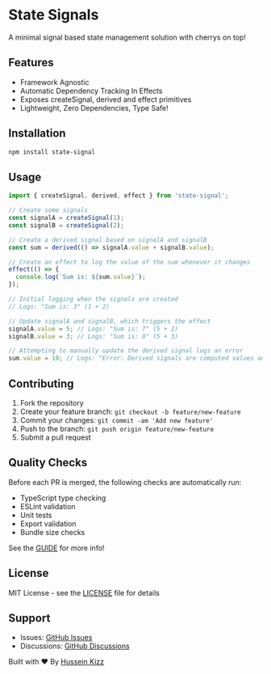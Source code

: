 # State Signals

A minimal signal based state management solution with cherrys on top!

## Features

- Framework Agnostic
- Automatic Dependency Tracking In Effects
- Exposes createSignal, derived and effect primitives
- Lightweight, Zero Dependencies, Type Safe!

## Installation

```bash
npm install state-signal
```

## Usage

```typescript
import { createSignal, derived, effect } from 'state-signal';

// Create some signals
const signalA = createSignal(1);
const signalB = createSignal(2);

// Create a derived signal based on signalA and signalB
const sum = derived(() => signalA.value + signalB.value);

// Create an effect to log the value of the sum whenever it changes
effect(() => {
  console.log(`Sum is: ${sum.value}`);
});

// Initial logging when the signals are created
// Logs: "Sum is: 3" (1 + 2)

// Update signalA and signalB, which triggers the effect
signalA.value = 5; // Logs: "Sum is: 7" (5 + 2)
signalB.value = 3; // Logs: "Sum is: 8" (5 + 3)

// Attempting to manually update the derived signal logs an error
sum.value = 10; // Logs: "Error: Derived signals are computed values and cannot be manually updated."

```

## Contributing

1. Fork the repository
2. Create your feature branch: `git checkout -b feature/new-feature`
3. Commit your changes: `git commit -am 'Add new feature'`
4. Push to the branch: `git push origin feature/new-feature`
5. Submit a pull request

## Quality Checks

Before each PR is merged, the following checks are automatically run:

- TypeScript type checking
- ESLint validation
- Unit tests
- Export validation
- Bundle size checks

See the [GUIDE](./GUIDE.md) for more info!

## License

MIT License - see the [LICENSE](LICENSE) file for details

## Support

- Issues: [GitHub Issues](https://github.com/Hussseinkizz/state-signal/issues)
- Discussions: [GitHub Discussions](https://github.com/Hussseinkizz/state-signal/discussions)

Built with ❤️ By [Hussein Kizz](hssnkizz@gmail.com)
